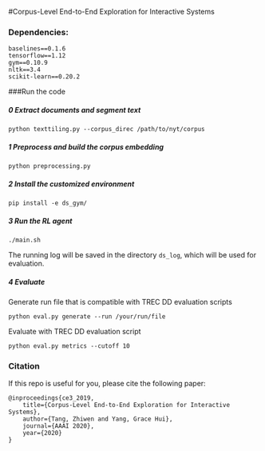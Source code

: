 #Corpus-Level End-to-End Exploration for Interactive Systems

### Dependencies:
```
baselines==0.1.6
tensorflow==1.12
gym==0.10.9
nltk==3.4
scikit-learn==0.20.2
```

###Run the code

##### 0 Extract documents and segment text
```shell script
python texttiling.py --corpus_direc /path/to/nyt/corpus 
```

##### 1 Preprocess and build the corpus embedding
```shell script
python preprocessing.py
```

##### 2 Install the customized environment
```shell script
pip install -e ds_gym/
```

##### 3 Run the RL agent
```shell script
./main.sh
```
The running log will be saved in the directory `ds_log`, which will be used for evaluation.

##### 4 Evaluate
Generate run file that is compatible with TREC DD evaluation scripts
```shell script
python eval.py generate --run /your/run/file
```
Evaluate with TREC DD evaluation script
```shell script
python eval.py metrics --cutoff 10
```

### Citation
If this repo is useful for you, please cite the following paper:

    @inproceedings{ce3_2019,
        title={Corpus-Level End-to-End Exploration for Interactive Systems},
        author={Tang, Zhiwen and Yang, Grace Hui},
        journal={AAAI 2020},
        year={2020}
    }
